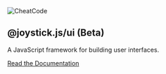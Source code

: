<img src="https://cheatcode-assets.s3.amazonaws.com/cheatcode-logo-sm.svg" alt="CheatCode">

## @joystick.js/ui (Beta)

A JavaScript framework for building user interfaces.

[Read the Documentation](https://github.com/cheatcode/joystick)
